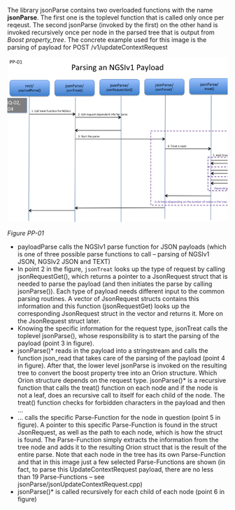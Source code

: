 The library jsonParse contains two overloaded functions with the name **jsonParse**.
The first one is the toplevel function that is called only once per reqeust.
The second jsonParse (invoked by the first) on the other hand is invoked recursively once per node in the parsed tree that
is output from *Boost property_tree*.
The concrete example used for this image is the parsing of payload for POST /v1/updateContextRequest

<a name='figure_pp01'></a>
![CACHE REFRESH IMAGE](images/PP-01.png)

_Figure PP-01_  


* payloadParse calls the NGSIv1 parse function for JSON payloads (which is one of three possible parse functions to call – parsing of NGSIv1 JSON, NGSIv2 JSON and TEXT)
* In point 2 in the figure, `jsonTreat` looks up the type of request by calling jsonRequestGet(), which returns a pointer to a
  JsonRequest struct that is needed to parse the payload (and then initiates the parse by calling jsonParse()).
    Each type of payload needs different input to the common parsing routines.
    A vector of JsonRequest structs contains this information and this function (jsonRequestGet) looks up the corresponding JsonRequest struct 
    in the vector and returns it. More on the JsonRequest struct later.
* Knowing the specific information for the request type, jsonTreat calls the toplevel jsonParse(), whose responsibility is to start the parsing of the payload  (point 3 in figure).
* jsonParse()* reads in the payload into a stringstream and calls the function json_read that takes care of the parsing of the payload  (point 4 in figure).
    After that, the lower level jsonParse is invoked on the resulting tree to convert the boost property tree into an Orion structure.
    Which Orion structure depends on the request type.
    jsonParse()* is a recursive function that calls the treat() function on each node and if the node is not a leaf,
    does an recursive call to itself for each child of the node.
    The treat() function checks for forbidden characters in the payload and then …
* ... calls the specific Parse-Function for the node in question  (point 5 in figure).
    A pointer to this specific Parse-Function is found in the struct JsonRequest, as well as the path to each node, which is how the struct is found.
    The Parse-Function simply extracts the information from the tree node and adds it to the resulting Orion struct that is the result of the entire parse.
    Note that each node in the tree has its own Parse-Function and that in this image just a few selected Parse-Functions are shown
    (in fact, to parse this UpdateContextRequest payload, there are no less than 19 Parse-Functions – see jsonParse/jsonUpdateContextRequest.cpp)
* jsonParse()* is called recursively for each child of each node (point 6 in figure)

